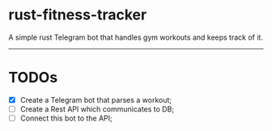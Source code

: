 # rust-fitness-tracker

A simple rust Telegram bot that handles gym workouts and keeps track of it.

---

# TODOs

- [x] Create a Telegram bot that parses a workout;
- [ ] Create a Rest API which communicates to DB;
- [ ] Connect this bot to the API;